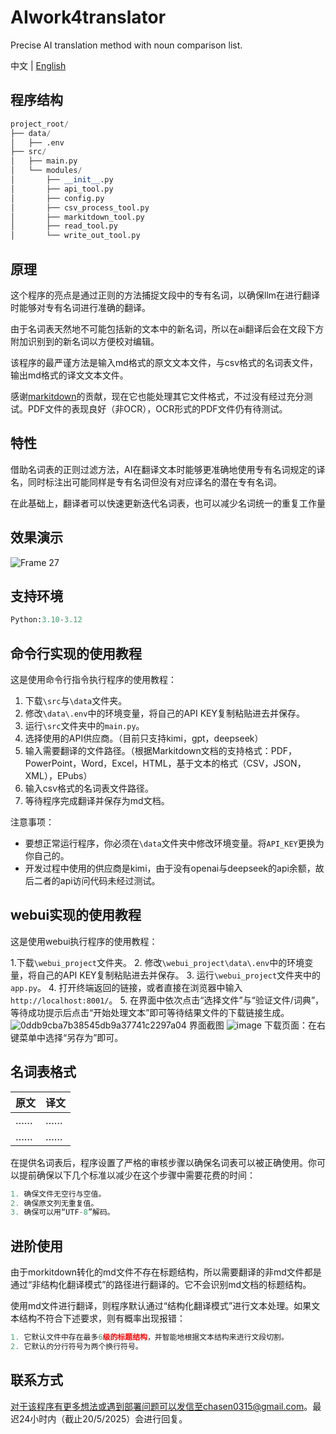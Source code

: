 # AIwork4translator

Precise AI translation method with noun comparison list.

中文 | [English](./README_en.md)

## 程序结构

```python
project_root/
├── data/
│   ├── .env
├── src/
│   ├── main.py
│   └── modules/
│       ├── __init__.py
│       ├── api_tool.py
│       ├── config.py
│       ├── csv_process_tool.py
│       ├── markitdown_tool.py
│       ├── read_tool.py
│       └── write_out_tool.py
```

## 原理

这个程序的亮点是通过正则的方法捕捉文段中的专有名词，以确保llm在进行翻译时能够对专有名词进行准确的翻译。

由于名词表天然地不可能包括新的文本中的新名词，所以在ai翻译后会在文段下方附加识别到的新名词以方便校对编辑。

该程序的最严谨方法是输入md格式的原文文本文件，与csv格式的名词表文件，输出md格式的译文文本文件。

感谢[markitdown](https://github.com/microsoft/markitdown)的贡献，现在它也能处理其它文件格式，不过没有经过充分测试。PDF文件的表现良好（非OCR），OCR形式的PDF文件仍有待测试。

## 特性

借助名词表的正则过滤方法，AI在翻译文本时能够更准确地使用专有名词规定的译名，同时标注出可能同样是专有名词但没有对应译名的潜在专有名词。

在此基础上，翻译者可以快速更新迭代名词表，也可以减少名词统一的重复工作量

## 效果演示

![Frame 27](https://github.com/user-attachments/assets/b22bfb0e-d7a9-40f7-8f69-b02b524b5b08)

## 支持环境

```python
Python:3.10-3.12
```

## 命令行实现的使用教程

这是使用命令行指令执行程序的使用教程：

1. 下载`\src`与`\data`文件夹。
2. 修改`\data\.env`中的环境变量，将自己的API KEY复制粘贴进去并保存。
3. 运行`\src`文件夹中的`main.py`。
4. 选择使用的API供应商。（目前只支持kimi，gpt，deepseek）
5. 输入需要翻译的文件路径。（根据Markitdown文档的支持格式：PDF，PowerPoint，Word，Excel，HTML，基于文本的格式（CSV，JSON，XML），EPubs）
6. 输入csv格式的名词表文件路径。
7. 等待程序完成翻译并保存为md文档。

注意事项：

- 要想正常运行程序，你必须在`\data`文件夹中修改环境变量。将`API_KEY`更换为你自己的。
- 开发过程中使用的供应商是kimi，由于没有openai与deepseek的api余额，故后二者的api访问代码未经过测试。

## webui实现的使用教程

这是使用webui执行程序的使用教程：

1.下载`\webui_project`文件夹。
2. 修改`\webui_project\data\.env`中的环境变量，将自己的API KEY复制粘贴进去并保存。
3. 运行`\webui_project`文件夹中的`app.py`。
4. 打开终端返回的链接，或者直接在浏览器中输入`http://localhost:8001/`。
5. 在界面中依次点击“选择文件”与“验证文件/词典”，等待成功提示后点击“开始处理文本”即可等待结果文件的下载链接生成。
![0ddb9cba7b38545db9a37741c2297a04](https://github.com/user-attachments/assets/9efb2f04-2aa1-4fe7-ad3d-b206f227f3d1)
界面截图
![image](https://github.com/user-attachments/assets/2b8658fb-1f83-4e58-a731-11d1c1e2559c)
下载页面：在右键菜单中选择“另存为”即可。

## 名词表格式

| 原文 | 译文 |
| --- | --- |
| …… | …… |
| …… | …… |

在提供名词表后，程序设置了严格的审核步骤以确保名词表可以被正确使用。你可以提前确保以下几个标准以减少在这个步骤中需要花费的时间：

```python
1. 确保文件无空行与空值。
2. 确保原文列无重复值。
3. 确保可以用“UTF-8”解码。
```

## 进阶使用

由于morkitdown转化的md文件不存在标题结构，所以需要翻译的非md文件都是通过“非结构化翻译模式”的路径进行翻译的。它不会识别md文档的标题结构。

使用md文件进行翻译，则程序默认通过“结构化翻译模式”进行文本处理。如果文本结构不符合下述要求，则有概率出现报错：

```python
1. 它默认文件中存在最多6级的标题结构，并智能地根据文本结构来进行文段切割。
2. 它默认的分行符号为两个换行符号。
```

## 联系方式

对于该程序有更多想法或遇到部署问题可以发信至chasen0315@gmail.com。最迟24小时内（截止20/5/2025）会进行回复。
